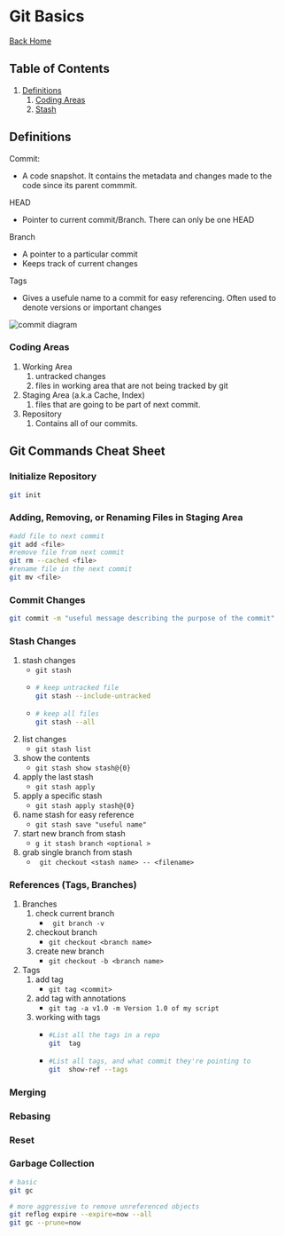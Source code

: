 # Git Basics
[Back Home](../README.md)

## Table of Contents
1. [Definitions](#definitions)
   1. [Coding Areas](#coding-areas)
   2. [Stash](#stash-changes)

## Definitions

Commit:
   * A code snapshot. It contains the metadata and changes made to the code since its parent commmit. 

HEAD
   * Pointer to current commit/Branch. There can only be one HEAD

Branch
   * A pointer to a particular commit
   * Keeps track of current changes

Tags
   * Gives a usefule name to a commit for easy referencing. Often used to denote versions or important changes

![commit diagram](https://jwiegley.github.io/git-from-the-bottom-up/images/commits.png)


### Coding Areas

1. Working Area
   1. untracked changes
   2. files in working area that are not being tracked by git
2. Staging Area (a.k.a Cache, Index)
   1. files that are going to be part of next commit.
3. Repository
   1. Contains all of our commits.


## Git Commands Cheat Sheet

### Initialize Repository
```bash 
git init
```

### Adding, Removing, or Renaming Files in Staging Area
```bash
#add file to next commit
git add <file>
#remove file from next commit
git rm --cached <file>
#rename file in the next commit
git mv <file>
```

### Commit Changes
```bash
git commit -m "useful message describing the purpose of the commit"
```

### Stash Changes
1. stash changes
   - ```git stash```
   - ``` bash 
     # keep untracked file
     git stash --include-untracked
     ```
   - ``` bash 
     # keep all files 
     git stash --all
     ```
2. list changes
   - ```git stash list```
3. show the contents
   - ```git stash show stash@{0}```
4. apply the last stash
   - ```git stash apply```
5. apply a specific stash
   - ```git stash apply stash@{0}```
6. name stash for easy reference
   - ```git stash save "useful name"```
7. start new branch from stash
   - ```g it stash branch <optional > ```
8. grab single branch from stash
   - ``` git checkout <stash name> -- <filename>```

### References (Tags, Branches)

1. Branches
   1. check current branch
      - ``` git branch -v```
   2. checkout branch
      - ``` git checkout <branch name> ```
   3. create new branch
      - ``` git checkout -b <branch name> ```
2. Tags
   1. add tag
      - ``` git tag <commit> ```
   2. add tag with annotations
      - ``` git tag -a v1.0 -m Version 1.0 of my script ```
   3. working with tags
      - ```bash 
        #List all the tags in a repo
        git  tag
        ```
      - ```bash 
        #List all tags, and what commit they're pointing to
        git  show-ref --tags
        ```
### Merging

### Rebasing

### Reset

### Garbage Collection
```bash
# basic
git gc

# more aggressive to remove unreferenced objects
git reflog expire --expire=now --all
git gc --prune=now

```




